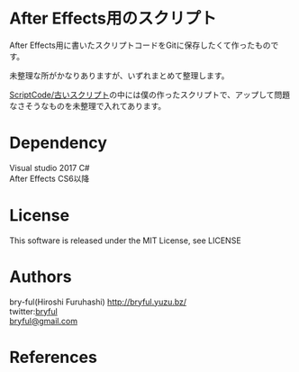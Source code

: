 ﻿# After Effects用のスクリプト
After Effects用に書いたスクリプトコードをGitに保存したくて作ったものです。  
  
未整理な所がかなりありますが、いずれまとめて整理します。


[ScriptCode/古いスクリプト](https://github.com/bryful/AE_Scripts/tree/master/ScriptCode/%E5%8F%A4%E3%81%84%E3%82%B9%E3%82%AF%E3%83%AA%E3%83%97%E3%83%88)の中には僕の作ったスクリプトで、アップして問題なさそうなものを未整理で入れてあります。  


# Dependency
Visual studio 2017 C#  
After Effects CS6以降  


# License

This software is released under the MIT License, see LICENSE

# Authors

bry-ful(Hiroshi Furuhashi) http://bryful.yuzu.bz/  
twitter:[bryful](https://twitter.com/bryful)  
bryful@gmail.com  

# References
